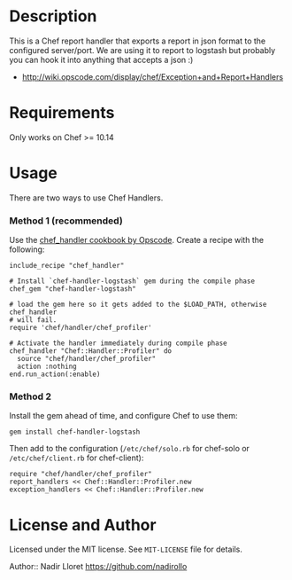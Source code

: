 Description
===========

This is a Chef report handler that exports a report in json format to the configured server/port.
We are using it to report to logstash but probably you can hook it into anything that accepts a json :)

* http://wiki.opscode.com/display/chef/Exception+and+Report+Handlers

Requirements
============

Only works on Chef >= 10.14

Usage
=====

There are two ways to use Chef Handlers.

### Method 1 (recommended)

Use the
[chef_handler cookbook by Opscode](http://community.opscode.com/cookbooks/chef_handler).
Create a recipe with the following:

    include_recipe "chef_handler"

    # Install `chef-handler-logstash` gem during the compile phase
    chef_gem "chef-handler-logstash"

    # load the gem here so it gets added to the $LOAD_PATH, otherwise chef_handler
    # will fail.
    require 'chef/handler/chef_profiler'

    # Activate the handler immediately during compile phase
    chef_handler "Chef::Handler::Profiler" do
      source "chef/handler/chef_profiler"
      action :nothing
    end.run_action(:enable)


### Method 2

Install the gem ahead of time, and configure Chef to use
them:

    gem install chef-handler-logstash

Then add to the configuration (`/etc/chef/solo.rb` for chef-solo or
`/etc/chef/client.rb` for chef-client):

    require "chef/handler/chef_profiler"
    report_handlers << Chef::Handler::Profiler.new
    exception_handlers << Chef::Handler::Profiler.new


License and Author
==================

Licensed under the MIT license. See `MIT-LICENSE` file for details.

Author:: Nadir Lloret <https://github.com/nadirollo>
